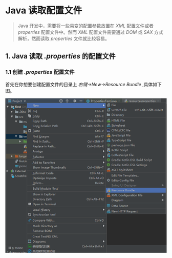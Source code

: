 # Java 读取配置文件

> Java 开发中，需要将一些易变的配置参数放置在 *XML* 配置文件或者 *properties* 配置文件中。然而 *XML* 配置文件需要通过 *DOM* 或 *SAX* 方式解析，然而读取 *properties* 文件就比较容易。

## 1. Java 读取 *.properties* 的配置文件

### 1.1 创建 *.properties* 配置文件

首先在你想要创建配置文件的目录上 *右键->New->Resource Bundle* ,具体如下图。

![创建properties文件](pic/创建properties文件.png)
